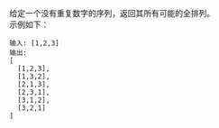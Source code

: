 给定一个没有重复数字的序列，返回其所有可能的全排列。  
示例如下：  
```
输入: [1,2,3]
输出:
[
  [1,2,3],
  [1,3,2],
  [2,1,3],
  [2,3,1],
  [3,1,2],
  [3,2,1]
]
```

